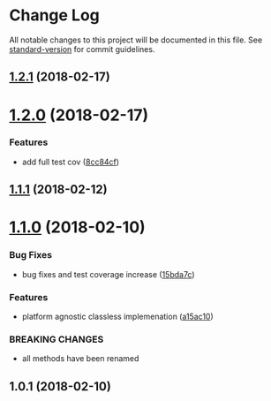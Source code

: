 # Change Log

All notable changes to this project will be documented in this file. See [standard-version](https://github.com/conventional-changelog/standard-version) for commit guidelines.

<a name="1.2.1"></a>
## [1.2.1](https://github.com/alexsasharegan/pooler/compare/v1.2.0...v1.2.1) (2018-02-17)



<a name="1.2.0"></a>
# [1.2.0](https://github.com/alexsasharegan/pooler/compare/v1.1.1...v1.2.0) (2018-02-17)


### Features

* add full test cov ([8cc84cf](https://github.com/alexsasharegan/pooler/commit/8cc84cf))



<a name="1.1.1"></a>
## [1.1.1](https://github.com/alexsasharegan/pooler/compare/v1.1.0...v1.1.1) (2018-02-12)



<a name="1.1.0"></a>
# [1.1.0](https://github.com/alexsasharegan/pooler/compare/v1.0.1...v1.1.0) (2018-02-10)


### Bug Fixes

* bug fixes and test coverage increase ([15bda7c](https://github.com/alexsasharegan/pooler/commit/15bda7c))


### Features

* platform agnostic classless implemenation ([a15ac10](https://github.com/alexsasharegan/pooler/commit/a15ac10))


### BREAKING CHANGES

* all methods have been renamed



<a name="1.0.1"></a>
## 1.0.1 (2018-02-10)
